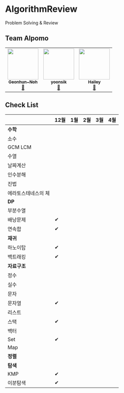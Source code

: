 # AlgorithmReview
Problem Solving &amp; Review

## Team Alpomo
<!-- ALL-CONTRIBUTORS-LIST:START - Do not remove or modify this section -->
<!-- prettier-ignore-start -->
<!-- markdownlint-disable -->
<table>
  <tr>
    <td align="center">
      <a href="https://github.com/AlPomo/AlgorithmReview/commits?author=Geonhun-Noh" title="Code">
        <img src="https://avatars3.githubusercontent.com/u/53288283?s=400&v=4" width="100px;" alt=""/><br />
        <sub><b>Geonhun-Noh</b></sub><br />🥔
      </a>
    </td>
    <td align="center">
      <a href="https://github.com/AlPomo/AlgorithmReview/commits?author=yoonsik0926" title="Code">
        <img src="https://avatars3.githubusercontent.com/u/57477859?s=400&v=4" width="100px;" alt=""/><br />
        <sub><b>yoonsik</b></sub><br />🍉
      </a>
    </td>
   <td align="center">
     <a href="https://github.com/AlPomo/AlgorithmReview/commits?author=kHeNoTbB" title="Code">
      <img src="https://avatars1.githubusercontent.com/u/30182987?s=460&u=8c9a6f4bb293ddc015d46079315b6da67dc0ed5c&v=4" width="100px;" alt=""/><br />
      <sub><b>Hailey</b></sub><br />🍋
     </a>
    </td>
  </tr>
</table>
<!-- markdownlint-enable -->
<!-- prettier-ignore-end -->
<!-- ALL-CONTRIBUTORS-LIST:END -->


## Check List
|  | 12월 | 1월 | 2월 | 3월 |  4월 |
|------|------|------|------|------|------|
|**수학**|  |  |  |  |  |
|소수|  |  |  |  |  |
|GCM LCM|  |  |  |  |  |
|수열|  |  |  |  |  |
|날짜계산|  |  |  |  |  |
|인수분해|  |  |  |  |  |
|진법|  |  |  |  |  |
|에라토스테네스의 체|  |  |  |  |  |
|**DP**|  |  |  |  |  |
|부분수열|  |  |  |  |  |
|배낭문제| ✔ |  |  |  |  |
|연속합| ✔ |  |  |  |  |
|**재귀**|  |  |  |  |  |
|하노이탑| ✔ |  |  |  |  |
|백트래킹| ✔ |  |  |  |  |
|**자료구조**|  |  |  |  |  |
|정수|  |  |  |  |  |
|실수|  |  |  |  |  |
|문자|  |  |  |  |  |
|문자열| ✔ |  |  |  |  |
|리스트|  |  |  |  |  |
|스택| ✔ |  |  |  |  |
|백터|  |  |  |  |  |
|Set| ✔ |  |  |  |  |
|Map|  |  |  |  |  |
|**정렬**|  |  |  |  |  |
|**탐색**|  |  |  |  |  |
|KMP| ✔ |  |  |  |  |
|이분탐색| ✔ |  |  |  |  |

